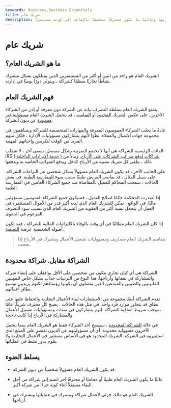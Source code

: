 ```yaml
---
keywords: Business,Business Essentials
title: شريك عام
description: الشريك العام هو مالك جزء من شركة يشارك في إدارتها وغالبًا ما يكون محترفًا متخصصًا بالإضافة إلى كونه مستثمرًا.
---
```


# شريك عام
## ما هو الشريك العام؟

الشريك العام هو واحد من اثنين أو أكثر من المستثمرين الذين يمتلكون بشكل مشترك نشاطًا تجاريًا منظمًا كشراكة ، ويتولى دورًا يوميًا في إدارته.

## فهم الشريك العام

يتمتع الشريك العام بسلطة التصرف نيابة عن الشركة دون معرفة أو إذن من الشركاء الآخرين. على عكس الشريك [المحدود](/limited-partner) أو [الصامت](/silentpartner) ، قد يتحمل الشريك العام [مسؤولية غير محدودة](/unlimited-liability) عن ديون الشركة.

عادةً ما يجلب الشركاء العموميون المعرفة والمهارات المتخصصة للشراكة ويساهمون في مجموعة جهات الاتصال والعملاء. نظرًا لأنهم يتشاركون مسؤوليات الإدارة ، فلكل منهم المزيد من الوقت لتكريس واجباتهم المهنية.

الفائدة الرئيسية للشراكة هي أنها لا تخضع للضريبة بشكل منفصل. بمعنى آخر ، لا تتطلب IRS ( [خدمة الإيرادات الداخلية ) شراكات لدفع ضرائب الشركات على الأرباح.](/irs) وبدلاً من ذلك ، يتلقى كل شريك نصيبه من الأرباح كدخل ويدفع الضرائب الخاصة به ويدفعها.

على الجانب الآخر ، قد يكون الشريك العام مسؤولاً بشكل شخصي عن التزامات الشراكة. على سبيل المثال ، قد يقاضي المريض طبيبًا بسبب [سوء الممارسة الطبية](/malpractice-insurance). في بعض الحالات ، سمحت المحاكم للعميل بالمقاضاة ضد جميع الشركاء العامين في الممارسة الطبية.

إذا أصدرت المحكمة حكمًا لصالح العميل ، فسيكون جميع الشركاء العموميين مسؤولين ماليًا. في الواقع ، يمكن للشريك العام الذي لديه أكبر قدر من الأموال المستثمرة في العمل أن يتحمل نسبة أكبر من العقوبة من الشريك العام الذي تسبب سوء التصرف المزعوم في الدعوى.

إذا كان الشريك العام مطالبًا في أي وقت بالوفاء بالالتزامات المالية للشراكة ، فقد تكون أصوله الشخصية عرضة [للتصفية](/liquidation).

> يتقاسم الشريك العام مصاريف ومسؤوليات تشغيل الأعمال ويشترك في الأرباح إذا نجحت.

>

## الشراكة مقابل. شراكة محدودة

الشراكة هي أي كيان تجاري يتكون من شخصين على الأقل يوافقان على إنشاء شركة والمشاركة في نفقاتها وأرباحها. هذا النوع من الترتيبات جذاب بشكل خاص للمهنيين القانونيين والطبيين والمبدعين الذين يفضلون أن يكونوا رؤساءهم لكنهم يريدون توسيع نطاق أعمالهم.

تقدم الشراكة أيضًا مجموعة من الاستثمارات لبناء الأعمال التجارية والحفاظ عليها على نطاق قد يتجاوز موارد فرد واحد. في مثل هذه الحالات ، يصبح كل محترف شريكًا عامًا بموجب شروط اتفاقية الشراكة. إنهم يتشاركون في نفقات ومسؤوليات تشغيل الأعمال والمشاركة في الأرباح إذا كانت ناجحة.

في حالة [الشراكة المحدودة](/limitedpartnership) ، سيصبح أحد الشركاء فقط هو الشريك العام بينما يتحمل الآخرون مسؤولية محدودة. أي أن مسؤوليتهم عن الديون تقتصر على المبلغ الذي استثمروه في الشركة. الشريك المحدود هو في الأساس مستثمر في الأعمال التجارية ولا يقوم بدور نشط في عملياتها.

## يسلط الضوء

- قد يكون الشريك العام مسؤولاً شخصياً عن ديون الشركة.

- غالبًا ما يكون الشريك العام طبيبًا أو محاميًا أو محترفًا آخر انضم إلى شراكة من أجل البقاء مستقلاً أثناء كونه جزءًا من شركة أكبر.

- الشريك العام هو مالك جزئي لأعمال شراكة ويشترك في عملياتها ويشترك في أرباحها.

